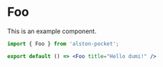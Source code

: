 # Foo

This is an example component.

```jsx
import { Foo } from 'alston-pocket';

export default () => <Foo title="Hello dumi!" />
```
